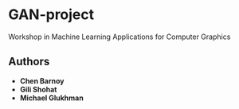 # GAN-project
Workshop in Machine Learning Applications for Computer Graphics

## Authors

* **Chen Barnoy**
* **Gili Shohat**
* **Michael Glukhman**